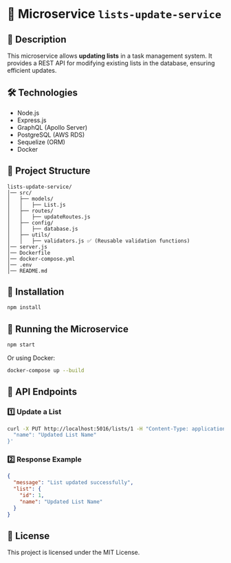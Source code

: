 # 🚀 Microservice `lists-update-service`

## 📌 Description
This microservice allows **updating lists** in a task management system.
It provides a REST API for modifying existing lists in the database, ensuring efficient updates.

## 🛠️ Technologies
- Node.js
- Express.js
- GraphQL (Apollo Server)
- PostgreSQL (AWS RDS)
- Sequelize (ORM)
- Docker

## 📂 Project Structure
```
lists-update-service/
│── src/
│   ├── models/
│   │   ├── List.js
│   ├── routes/
│   │   ├── updateRoutes.js
│   ├── config/
│   │   ├── database.js
│   ├── utils/
│   │   ├── validators.js ✅ (Reusable validation functions)
│── server.js
│── Dockerfile
│── docker-compose.yml
│── .env
│── README.md
```

## 🔧 Installation
```sh
npm install
```

## 🚀 Running the Microservice
```sh
npm start
```
Or using Docker:
```sh
docker-compose up --build
```

## 🔗 API Endpoints
### **1️⃣ Update a List**
```sh
curl -X PUT http://localhost:5016/lists/1 -H "Content-Type: application/json" -d '{
  "name": "Updated List Name"
}'
```

### **2️⃣ Response Example**
```json
{
  "message": "List updated successfully",
  "list": {
    "id": 1,
    "name": "Updated List Name"
  }
}
```

## 📄 License
This project is licensed under the MIT License.

